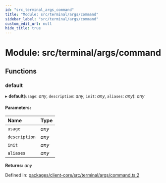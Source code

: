 ```yaml
---
id: "src_terminal_args_command"
title: "Module: src/terminal/args/command"
sidebar_label: "src/terminal/args/command"
custom_edit_url: null
hide_title: true
---
```


# Module: src/terminal/args/command

## Functions

### default

▸ **default**(`usage`: *any*, `description`: *any*, `init`: *any*, `aliases`: *any*): *any*

#### Parameters:

Name | Type |
:------ | :------ |
`usage` | *any* |
`description` | *any* |
`init` | *any* |
`aliases` | *any* |

**Returns:** *any*

Defined in: [packages/client-core/src/terminal/args/command.ts:2](https://github.com/xr3ngine/xr3ngine/blob/716a06460/packages/client-core/src/terminal/args/command.ts#L2)
